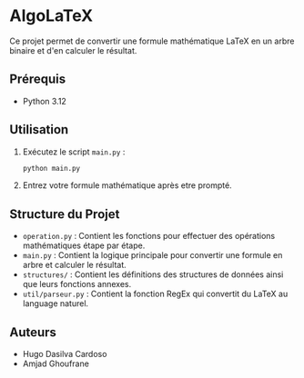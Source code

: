 # AlgoLaTeX

Ce projet permet de convertir une formule mathématique LaTeX en un arbre binaire et d'en calculer le résultat.

## Prérequis

- Python 3.12

## Utilisation

1. Exécutez le script `main.py` :
    ```bash
    python main.py
    ```

2. Entrez votre formule mathématique après etre prompté.

## Structure du Projet

- `operation.py` : Contient les fonctions pour effectuer des opérations mathématiques étape par étape.
- `main.py` : Contient la logique principale pour convertir une formule en arbre et calculer le résultat.
- `structures/` : Contient les définitions des structures de données ainsi que leurs fonctions annexes.
- `util/parseur.py` : Contient la fonction RegEx qui convertit du LaTeX au language naturel.

## Auteurs

- Hugo Dasilva Cardoso
- Amjad Ghoufrane